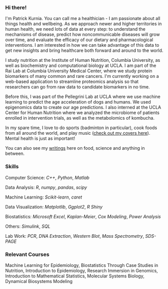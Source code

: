 ### Hi there!

I'm Patrick Kurnia. You can call me a healthician - I am passionate about all things health and wellbeing. As we approach newer and higher territories in human health, we need  lots of data at every step: to understand the mechanisms of disease, predict how noncommunicable diseases will grow over time, and evaluate the efficacy of our dietary and pharmacological interventions. I am interested in how we can take advantage of this data to get new insights and bring healthcare both forward and around to the world.

I study nutrition at the Institute of Human Nutrition, Columbia University, as well as biochemistry and computational biology at UCLA. I am part of the Rai Lab at Columbia University Medical Center, where we study protein biomarkers of many common and rare cancers. I'm currently working on a web-based application to streamline proteomics analysis so that researchers can go from raw data to candidate biomarkers in no time.

Before this, I was part of the Pellegrini Lab at UCLA where we use machine learning to predict the age acceleration of dogs and humans. We used epigenomics data to create our age predictions. I also interned at the UCLA Center for Human Nutrition where we analyzed the microbiome of patients enrolled in intervention trials, as well as the metabolomics of kombucha.

In my spare time, I love to do sports (badminton in particular), cook foods from all around the world, and play music ([check out my covers here](https://www.youtube.com/@patrickkurnia8190)). Mental health is just as important!

You can also see my [writings](https://kurniapatrick.wordpress.com/) here on food, science and anything in between.

### Skills
Computer Science: *C++*, *Python*, *Matlab*

Data Analysis: *R*, *numpy*, *pandas*, *scipy*

Machine Learning: *Scikit-learn*, *caret*

Data Visualization: *Matplotlib*, *Ggplot2*, *R Shiny*

Biostatistics: *Microsoft Excel*, *Kaplan-Meier*, *Cox Modeling*, *Power Analysis*

Others: *Simulink*, *SQL*

Lab Work: *PCR*, *DNA Extraction*, *Western Blot*, *Mass Spectrometry*, *SDS-PAGE*

### Relevant Courses
Machine Learning for Epidemiology, Biostatistics Through Case Studies in Nutrition, Introduction to Epidemiology,
Research Immersion in Genomics, Introduction to Mathematical Statistics, Molecular Systems Biology,
Dynamical Biosystems Modeling


<!--
**PatrickT75/PatrickT75** is a ✨ _special_ ✨ repository because its `README.md` (this file) appears on your GitHub profile.

Here are some ideas to get you started:

- 🔭 I’m currently working on ...
- 🌱 I’m currently learning ...
- 👯 I’m looking to collaborate on ...
- 🤔 I’m looking for help with ...
- 💬 Ask me about ...
- 📫 How to reach me: ...
- 😄 Pronouns: ...
- ⚡ Fun fact: ...
-->
